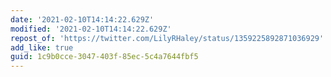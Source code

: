 ```yaml
---
date: '2021-02-10T14:14:22.629Z'
modified: '2021-02-10T14:14:22.629Z'
repost_of: 'https://twitter.com/LilyRHaley/status/1359225892871036929'
add_like: true
guid: 1c9b0cce-3047-403f-85ec-5c4a7644fbf5
---
```

 
